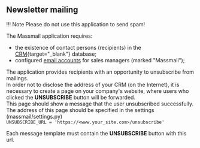 ## Newsletter mailing

!!! Note
    Please do not use this application to send spam!

The Massmail application requires:

- the existence of contact persons (recipients) in the [CRM](https://github.com/DjangoCRM/django-crm/){target="_blank"} database;
- configured [email accounts](setting_up_email_accounts.md) for sales managers (marked "Massmail");

The application provides recipients with an opportunity to unsubscribe from mailings.  
In order not to disclose the address of your CRM (on the Internet), it is necessary to create a page on your company's website, where users who clicked the **UNSUBSCRIBE** button will be forwarded.  
This page should show a message that the user unsubscribed successfully.
The address of this page should be specified in the settings (massmail/settings.py)  
`UNSUBSCRIBE_URL = 'https://<www.your_site.com>/unsubscribe'`

Each message template must contain the **UNSUBSCRIBE** button with this url.
